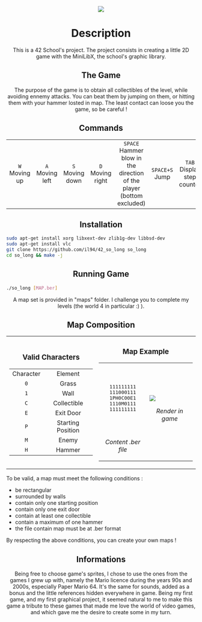 <p align="center">
	<img src="https://zupimages.net/up/22/36/mqgn.png">
</p>

<h1 align="center">
	Description
</h1>
<p align="center">
	This is a 42 School's project. The project consists in creating a little 2D game with the MiniLibX, the school's graphic library.
</p>

<h2 align="center">
	The Game
</h2>
<p align="center">
	The purpose of the game is to obtain all collectibles of the level, while avoiding ennemy attacks. You can beat them by jumping on them, or hitting them with your hammer losted in map. The least contact can loose you the game, so be careful !
</p>

<h2 align="center">
	Commands
</h2>
<table>
	<tr>
		<td align="center"><code>W</code><br>Moving up</td>
		<td align="center"><code>A</code><br>Moving left</td>
		<td align="center"><code>S</code><br>Moving down</td>
		<td align="center"><code>D</code><br>Moving right</td>
		<td align="center"><code>SPACE</code><br>Hammer blow in the direction of the player (bottom excluded)</td>
		<td align="center"><code>SPACE+S</code><br>Jump</td>
		<td align="center"><code>TAB</code><br>Display step counter</td>
		<td align="center"><code>ESC</code><br>Close the game</td>
	</tr>
</table>

<h2 align="center">
	Installation
</h2>

```bash
sudo apt-get install xorg libxext-dev zlib1g-dev libbsd-dev
sudo apt-get install vlc
git clone https://github.com/il94/42_so_long so_long
cd so_long && make -j
```

<h2 align="center">
	Running Game
</h2>

```bash
./so_long [MAP.ber]
```

<p align="center">
	A map set is provided in "maps" folder. I challenge you to complete my levels (the world 4 in particular :) ).
</p>

<h2 align="center">
	Map Composition
</h2>
<table align="center">
	<tr>
		<td>
			<h3 align="center">
				Valid Characters
			</h3>
			<table align="center">
				<tr>
					<td align="center">Character</td><td align="center">Element</td>
				</tr>
				<tr>
					<td align="center"><code>0</code></td><td align="center">Grass</td>
				</tr>
				<tr>
					<td align="center"><code>1</code></td><td align="center">Wall</td>
				</tr>
				<tr>
					<td align="center"><code>C</code></td><td align="center">Collectible</td>
				</tr>
				<tr>
					<td align="center"><code>E</code></td><td align="center">Exit Door</td>
				</tr>
				<tr>
					<td align="center"><code>P</code></td><td align="center">Starting Position</td>
				</tr>
				<tr>
					<td align="center"><code>M</code></td><td align="center">Enemy</td>
				</tr>
				<tr>
					<td align="center"><code>H</code></td><td align="center">Hammer</td>
				</tr>
			</table>
		</td>
		<td>
			<table align="center">
				<h3 align="center">
					Map Example
				</h3>
				<tr>
					<td><br><br>
						<pre align="center">
111111111
111000111
1PH0C00E1
1110M0111
111111111</pre><br><br>
						<p align="center">
							<i>Content .ber file</i>
						</p>
					</td>
					<td>
						<img src="https://zupimages.net/up/22/36/wp6g.png">
						<p align="center">
							<i>Render in game</i>
						</p>
					</td>
				</tr>
			</table>
		</td>
	</tr>
</table>

<p>
	To be valid, a map must meet the following conditions :
	<ul>
		<li>be rectangular</li>
		<li>surrounded by walls</li>
		<li>contain only one starting position</li>
		<li>contain only one exit door</li>
		<li>contain at least one collectible</li>
		<li>contain a maximum of one hammer</li>
		<libe composed by only valid characters</li>
		<li>the file contain map must be at .ber format</li>
	</ul>
</p>
<p>
	By respecting the above conditions, you can create your own maps !
</p>

<h2 align="center">
	Informations
</h2>
<p align="center">
	Being free to choose game's sprites, I chose to use the ones from the games I grew up with, namely the Mario licence during the years 90s and 2000s, especially Paper Mario 64. It's the same for sounds, added as a bonus and the little references hidden everywhere in game. Being my first game, and my first graphical project, it seemed natural to me to make this game a tribute to these games that made me love the world of video games, and which gave me the desire to create some in my turn.
</p>
